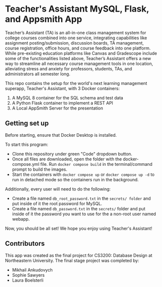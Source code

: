 # Teacher's Assistant MySQL, Flask, and Appsmith App

Teacher’s Assistant (TA) is an all-in-one class management system for college courses combined into one service, integrating capabilities like assignment posting/submission, discussion boards, TA management, course registration, office hours, and course feedback into one platform. While pre-existing education platforms like Canvas and Gradescope include some of the functionalities listed above, Teacher’s Assistant offers a new way to streamline all necessary course management tools in one location, alleviating stress and anxiety for professors, students, TAs, and administrators all semester long. 

This repo contains the setup for the world's next learning management superapp, Teacher's Assistant, with 3 Docker containers: 
1. A MySQL 8 container for the SQL schema and test data 
2. A Python Flask container to implement a REST API
3. A Local AppSmith Server for the presentation 

## Getting set up

Before starting, ensure that Docker Desktop is installed.

To start this program:
* Clone this repository under green "Code" dropdown button.
* Once all files are downloaded, open the folder with the docker-compose.yml file. Run `docker compose build` in the terminal/command prompt to build the images.
* Start the containers with `docker compose up` or `docker compose up -d` to run in detached mode so the containers run in the background.

Additionally, every user will need to do the following:
* Create a file named `db_root_password.txt` in the `secrets/ folder` and put inside of it the root password for MySQL.
* Create a file named `db_password.txt` in the `secrets/` folder and put inside of it the password you want to use for the a non-root user named webapp.

Now, you should be all set! We hope you enjoy using Teacher's Assistant!

## Contributors

This app was created as the final project for CS3200: Database Design at Northeastern University. The final stage project was completed by: 
* Mikhail Ankudovych 
* Sophie Sawyers 
* Laura Boelsterli